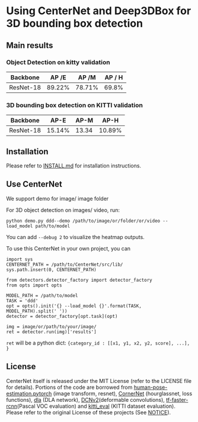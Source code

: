 # Using CenterNet and Deep3DBox for 3D bounding box detection



## Main results

### Object Detection on kitty validation

| Backbone     |  AP /E | AP /M             |  AP / H |
|--------------|-----------|--------------|-----------------------|
|ResNet-18     | 	89.22%       | 	78.71%             |           69.8%	|


### 3D bounding box detection on KITTI validation

|Backbone|AP-E|AP-M|AP-H|
|--------|---|----|----|
|ResNet-18  |15.14% | 13.34| 10.89%  |



## Installation

Please refer to [INSTALL.md](readme/INSTALL.md) for installation instructions.

## Use CenterNet

We support demo for image/ image folder


For 3D object detection on images/ video, run:

~~~
python demo.py ddd--demo /path/to/image/or/folder/or/video --load_model path/to/model  
~~~

You can add `--debug 2` to visualize the heatmap outputs.

To use this CenterNet in your own project, you can 

~~~
import sys
CENTERNET_PATH = /path/to/CenterNet/src/lib/
sys.path.insert(0, CENTERNET_PATH)

from detectors.detector_factory import detector_factory
from opts import opts

MODEL_PATH = /path/to/model
TASK = 'ddd'
opt = opts().init('{} --load_model {}'.format(TASK, MODEL_PATH).split(' '))
detector = detector_factory[opt.task](opt)

img = image/or/path/to/your/image/
ret = detector.run(img)['results']
~~~
`ret` will be a python dict: `{category_id : [[x1, y1, x2, y2, score], ...], }`

## License

CenterNet itself is released under the MIT License (refer to the LICENSE file for details).
Portions of the code are borrowed from [human-pose-estimation.pytorch](https://github.com/Microsoft/human-pose-estimation.pytorch) (image transform, resnet), [CornerNet](https://github.com/princeton-vl/CornerNet) (hourglassnet, loss functions), [dla](https://github.com/ucbdrive/dla) (DLA network), [DCNv2](https://github.com/CharlesShang/DCNv2)(deformable convolutions), [tf-faster-rcnn](https://github.com/endernewton/tf-faster-rcnn)(Pascal VOC evaluation) and [kitti_eval](https://github.com/prclibo/kitti_eval) (KITTI dataset evaluation). Please refer to the original License of these projects (See [NOTICE](NOTICE)).



